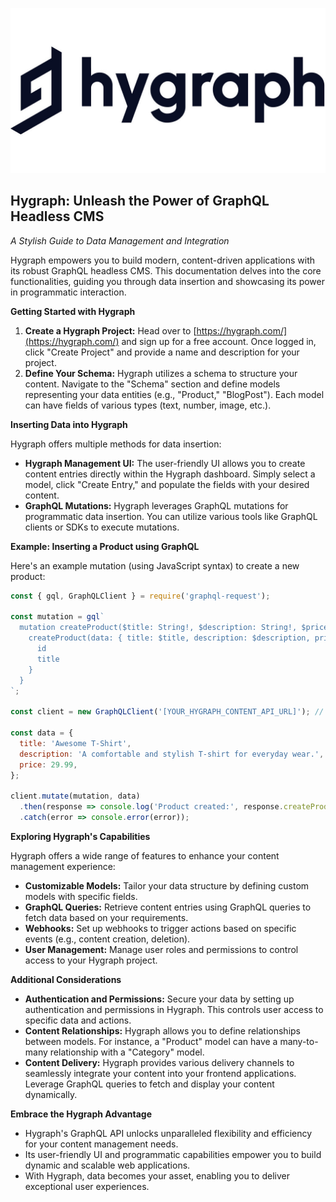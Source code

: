 ![alt text](image.png)
## Hygraph: Unleash the Power of GraphQL Headless CMS

*A Stylish Guide to Data Management and Integration*

Hygraph empowers you to build modern, content-driven applications with its robust GraphQL headless CMS. This documentation delves into the core functionalities, guiding you through data insertion and showcasing its power in programmatic interaction.

**Getting Started with Hygraph**

1. **Create a Hygraph Project:** Head over to [https://hygraph.com/](https://hygraph.com/) and sign up for a free account. Once logged in, click "Create Project" and provide a name and description for your project.
2. **Define Your Schema:** Hygraph utilizes a schema to structure your content. Navigate to the "Schema" section and define models representing your data entities (e.g., "Product," "BlogPost"). Each model can have fields of various types (text, number, image, etc.).

**Inserting Data into Hygraph**

Hygraph offers multiple methods for data insertion:

* **Hygraph Management UI:** The user-friendly UI allows you to create content entries directly within the Hygraph dashboard. Simply select a model, click "Create Entry," and populate the fields with your desired content.
* **GraphQL Mutations:** Hygraph leverages GraphQL mutations for programmatic data insertion. You can utilize various tools like GraphQL clients or SDKs to execute mutations.

**Example: Inserting a Product using GraphQL**

Here's an example mutation (using JavaScript syntax) to create a new product:

```javascript
const { gql, GraphQLClient } = require('graphql-request');

const mutation = gql`
  mutation createProduct($title: String!, $description: String!, $price: Float!) {
    createProduct(data: { title: $title, description: $description, price: $price }) {
      id
      title
    }
  }
`;

const client = new GraphQLClient('[YOUR_HYGRAPH_CONTENT_API_URL]'); // Replace with your actual URL

const data = {
  title: 'Awesome T-Shirt',
  description: 'A comfortable and stylish T-shirt for everyday wear.',
  price: 29.99,
};

client.mutate(mutation, data)
  .then(response => console.log('Product created:', response.createProduct))
  .catch(error => console.error(error));
```


**Exploring Hygraph's Capabilities**

Hygraph offers a wide range of features to enhance your content management experience:

* **Customizable Models:** Tailor your data structure by defining custom models with specific fields.
* **GraphQL Queries:** Retrieve content entries using GraphQL queries to fetch data based on your requirements.
* **Webhooks:** Set up webhooks to trigger actions based on specific events (e.g., content creation, deletion).
* **User Management:** Manage user roles and permissions to control access to your Hygraph project.


**Additional Considerations**

* **Authentication and Permissions:** Secure your data by setting up authentication and permissions in Hygraph. This controls user access to specific data and actions.
* **Content Relationships:** Hygraph allows you to define relationships between models. For instance, a "Product" model can have a many-to-many relationship with a "Category" model.
* **Content Delivery:** Hygraph provides various delivery channels to seamlessly integrate your content into your frontend applications. Leverage GraphQL queries to fetch and display your content dynamically.

**Embrace the Hygraph Advantage**

* Hygraph's GraphQL API unlocks unparalleled flexibility and efficiency for your content management needs. 
* Its user-friendly UI and programmatic capabilities empower you to build dynamic and scalable web applications. 
* With Hygraph, data becomes your asset, enabling you to deliver exceptional user experiences.